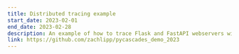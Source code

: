 ```yaml
---
title: Distributed tracing example
start_date: 2023-02-01
end_date: 2023-02-28
description: An example of how to trace Flask and FastAPI webservers with OpenTelemetry
link: https://github.com/zachlipp/pycascades_demo_2023
---
```

